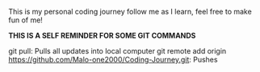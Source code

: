 This is my personal coding journey follow me as I learn, feel free to make fun of me!



**THIS IS A SELF REMINDER FOR SOME GIT COMMANDS**

git pull: Pulls all updates into local computer
git remote add origin https://github.com/Malo-one2000/Coding-Journey.git: Pushes 